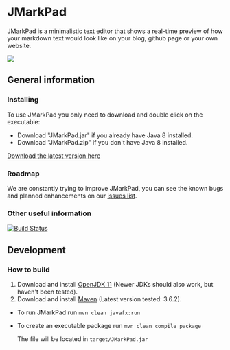 # JMarkPad

JMarkPad is a minimalistic text editor that shows a real-time preview of how your markdown text would look like on your blog, github page or your own website.

![](otherResources/readmeGif.gif)

## General information 

### Installing

To use JMarkPad you only need to download and double click on the executable:

* Download "JMarkPad.jar" if you already have Java 8 installed.
* Download "JMarkPad.zip" if you don't have Java 8 installed. 

[Download the latest version here](https://github.com/mayuso/JMarkPad/releases)

### Roadmap

We are constantly trying to improve JMarkPad, you can see the known bugs and planned enhancements on our [issues list](https://github.com/mayuso/JMarkPad/issues).

### Other useful information

[![Build Status](https://travis-ci.org/mayuso/JMarkPad.svg?branch=development)](https://travis-ci.org/mayuso/JMarkPad)

## Development

### How to build

1. Download and install [OpenJDK 11](https://jdk.java.net/archive/) (Newer JDKs should also work, but haven't been tested).
2. Download and install [Maven](https://maven.apache.org/download.cgi) (Latest version tested: 3.6.2).

* To run JMarkPad run `mvn clean javafx:run`
* To create an executable package run `mvn clean compile package`

    The file will be located in `target/JMarkPad.jar`

